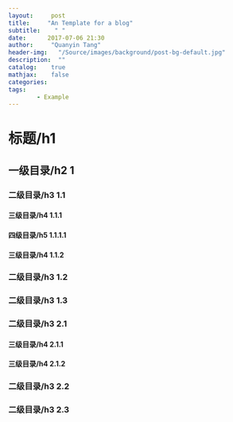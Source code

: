```yaml
---
layout:     post
title:     "An Template for a blog"
subtitle:    " "
date:      2017-07-06 21:30
author:     "Quanyin Tang"
header-img:   "/Source/images/background/post-bg-default.jpg"
description:  ""
catalog:    true
mathjax:    false
categories:   
tags:
        - Example
---
```

# 标题/h1 

## 一级目录/h2 1

### 二级目录/h3 1.1

#### 三级目录/h4 1.1.1
#### 四级目录/h5 1.1.1.1

#### 三级目录/h4 1.1.2

### 二级目录/h3 1.2

### 二级目录/h3 1.3

### 二级目录/h3 2.1

#### 三级目录/h4 2.1.1

#### 三级目录/h4 2.1.2

### 二级目录/h3 2.2

### 二级目录/h3 2.3

